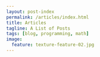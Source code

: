 ```yaml
---
layout: post-index
permalink: /articles/index.html
title: Articles
tagline: A List of Posts
tags: [blog, programming, math]
image:
  feature: texture-feature-02.jpg
---
```

